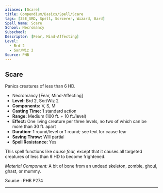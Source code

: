 ```yaml
---
aliases: [Scare]
title: Compendium/Basics/Spell/Scare
tags: [35E_SRD, Spell, Sorcerer, Wizard, Bard]
Spell Name: Scare
School: Necromancy
Subschool: 
Descriptor: [Fear, Mind-Affecting]
Level:
  - Brd 2
  - Sor/Wiz 2
Source: PHB
---
```



## Scare

Panics creatures of less than 6 HD.

*   Necromancy [Fear, Mind-Affecting]
*   **Level:** Brd 2, Sor/Wiz 2
*   **Components:** V, S, M
*   **Casting Time:** 1 standard action
*   **Range:** Medium (100 ft. + 10 ft./level)
*   **Effect:** One living creature per three levels, no two of which can be more than 30 ft. apart
*   **Duration:** 1 round/level or 1 round; see text for cause fear
*   **Saving Throw:** Will partial
*   **Spell Resistance:** Yes

<p>This spell functions like <i>cause fear,</i> except that it causes all targeted creatures of less than 6 HD to become frightened.</p><p><i>Material Component:</i> A bit of bone from an undead skeleton, zombie, ghoul, ghast, or mummy.</p>

Source : PHB P274

---
